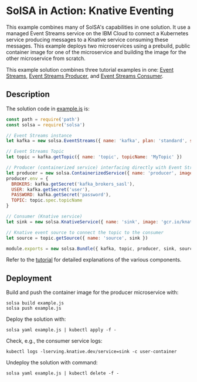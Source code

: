 <!--
#
# Copyright 2019 IBM Corporation
#
# Licensed under the Apache License, Version 2.0 (the "License");
# you may not use this file except in compliance with the License.
# You may obtain a copy of the License at
#
#     http://www.apache.org/licenses/LICENSE-2.0
#
# Unless required by applicable law or agreed to in writing, software
# distributed under the License is distributed on an "AS IS" BASIS,
# WITHOUT WARRANTIES OR CONDITIONS OF ANY KIND, either express or implied.
# See the License for the specific language governing permissions and
# limitations under the License.
-->

# SolSA in Action: Knative Eventing

This example combines many of SolSA's capabilities in one solution. It use a
managed Event Streams service on the IBM Cloud to connect a Kubernetes service
producing messages to a Knative service consuming these messages. This example
deploys two microservices using a prebuild, public container image for one of
the microservice and building the image for the other microservice from scratch.

This example solution combines three tutorial examples in one: [Event
Streams](../../tutorial#example-event-streams), [Event Streams
Producer](../../tutorial#example-event-streams-producer), and [Event Streams
Consumer](../../tutorial#example-event-streams-consumer).

## Description

The solution code in [example.js](example.js) is:
```javascript
const path = require('path')
const solsa = require('solsa')

// Event Streams instance
let kafka = new solsa.EventStreams({ name: 'kafka', plan: 'standard', serviceClassType: 'CF' })

// Event Streams Topic
let topic = kafka.getTopic({ name: 'topic', topicName: 'MyTopic' })

// Producer (containerized service) interfacing directly with Event Streams
let producer = new solsa.ContainerizedService({ name: 'producer', image: 'kafka-producer', build: path.join(__dirname, '..', '..', 'tutorial', 'kafka-producer') })
producer.env = {
  BROKERS: kafka.getSecret('kafka_brokers_sasl'),
  USER: kafka.getSecret('user'),
  PASSWORD: kafka.getSecret('password'),
  TOPIC: topic.spec.topicName
}

// Consumer (Knative service)
let sink = new solsa.KnativeService({ name: 'sink', image: 'gcr.io/knative-releases/github.com/knative/eventing-sources/cmd/event_display' })

// Knative event source to connect the topic to the consumer
let source = topic.getSource({ name: 'source', sink })

module.exports = new solsa.Bundle({ kafka, topic, producer, sink, source })
```
Refer to the [tutorial](../../tutorial#example-event-streams) for detailed
explanations of the various components.

## Deployment

Build and push the container image for the producer microservice with:
```shell
solsa build example.js
solsa push example.js
```
Deploy the solution with:
```shell
solsa yaml example.js | kubectl apply -f -
```
Check, e.g.,  the consumer service logs:
```shell
kubectl logs -lserving.knative.dev/service=sink -c user-container
```
Undeploy the solution with command:
```shell
solsa yaml example.js | kubectl delete -f -
```
